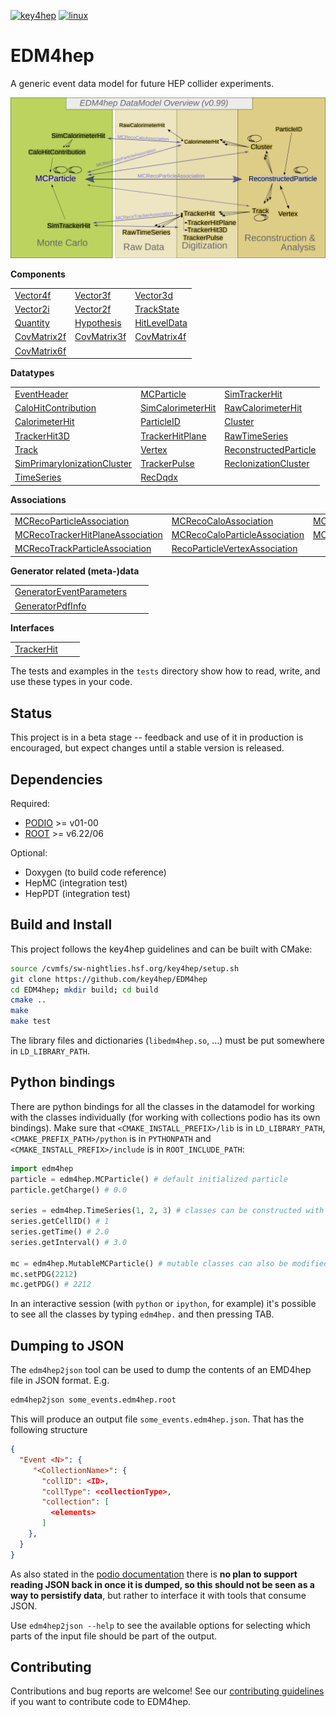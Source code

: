 
[![key4hep](https://github.com/key4hep/EDM4hep/workflows/key4hep_linux/badge.svg)](https://github.com/key4hep/EDM4hep/actions/workflows/key4hep_linux.yml)
[![linux](https://github.com/key4hep/EDM4hep/actions/workflows/lcg_linux_with_podio.yml/badge.svg)](https://github.com/key4hep/EDM4hep/actions/workflows/lcg_linux_with_podio.yml)
# EDM4hep


A generic event data model for future HEP collider experiments.

![](doc/edm4hep_diagram.svg)

**Components**

| | | |
|-|-|-|
| [Vector4f](https://github.com/key4hep/EDM4hep/blob/main/edm4hep.yaml#L9)      | [Vector3f](https://github.com/key4hep/EDM4hep/blob/main/edm4hep.yaml#L34)     | [Vector3d](https://github.com/key4hep/EDM4hep/blob/main/edm4hep.yaml#L56)      |
| [Vector2i](https://github.com/key4hep/EDM4hep/blob/main/edm4hep.yaml#L84)     | [Vector2f](https://github.com/key4hep/EDM4hep/blob/main/edm4hep.yaml#L104)    | [TrackState](https://github.com/key4hep/EDM4hep/blob/main/edm4hep.yaml#L195)   |
| [Quantity](https://github.com/key4hep/EDM4hep/blob/main/edm4hep.yaml#L224)    | [Hypothesis](https://github.com/key4hep/EDM4hep/blob/main/edm4hep.yaml#L232)  | [HitLevelData](https://github.com/key4hep/EDM4hep/blob/main/edm4hep.yaml#L239) |
| [CovMatrix2f](https://github.com/key4hep/EDM4hep/blob/main/edm4hep.yaml#L123)  |[CovMatrix3f](https://github.com/key4hep/EDM4hep/blob/main/edm4hep.yaml#L141)   |[CovMatrix4f](https://github.com/key4hep/EDM4hep/blob/main/edm4hep.yaml#L158)   |
| [CovMatrix6f](https://github.com/key4hep/EDM4hep/blob/main/edm4hep.yaml#L176) | | |


**Datatypes**

| | | |
|-|-|-|
| [EventHeader](https://github.com/key4hep/EDM4hep/blob/main/edm4hep.yaml#L249)         | [MCParticle](https://github.com/key4hep/EDM4hep/blob/main/edm4hep.yaml#L261)        | [SimTrackerHit](https://github.com/key4hep/EDM4hep/blob/main/edm4hep.yaml#L329)         |
| [CaloHitContribution](https://github.com/key4hep/EDM4hep/blob/main/edm4hep.yaml#L371) | [SimCalorimeterHit](https://github.com/key4hep/EDM4hep/blob/main/edm4hep.yaml#L383) | [RawCalorimeterHit](https://github.com/key4hep/EDM4hep/blob/main/edm4hep.yaml#L395)     |
| [CalorimeterHit](https://github.com/key4hep/EDM4hep/blob/main/edm4hep.yaml#L404)      | [ParticleID](https://github.com/key4hep/EDM4hep/blob/main/edm4hep.yaml#L416)        | [Cluster](https://github.com/key4hep/EDM4hep/blob/main/edm4hep.yaml#L431)               |
| [TrackerHit3D](https://github.com/key4hep/EDM4hep/blob/main/edm4hep.yaml#L463)          | [TrackerHitPlane](https://github.com/key4hep/EDM4hep/blob/main/edm4hep.yaml#L489)   | [RawTimeSeries](https://github.com/key4hep/EDM4hep/blob/main/edm4hep.yaml#L519)                |
| [Track](https://github.com/key4hep/EDM4hep/blob/main/edm4hep.yaml#L532)               | [Vertex](https://github.com/key4hep/EDM4hep/blob/main/edm4hep.yaml#L551)            | [ReconstructedParticle](https://github.com/key4hep/EDM4hep/blob/main/edm4hep.yaml#L579) |
| [SimPrimaryIonizationCluster](https://github.com/key4hep/EDM4hep/blob/main/edm4hep.yaml#L691) | [TrackerPulse](https://github.com/key4hep/EDM4hep/blob/main/edm4hep.yaml#L725) | [RecIonizationCluster](https://github.com/key4hep/EDM4hep/blob/main/edm4hep.yaml#L750) |
| [TimeSeries](https://github.com/key4hep/EDM4hep/blob/main/edm4hep.yaml#L761) | [RecDqdx](https://github.com/key4hep/EDM4hep/blob/main/edm4hep.yaml#L773) |                                                                                          |

**Associations**

| | | |
|-|-|-|
| [MCRecoParticleAssociation](https://github.com/key4hep/EDM4hep/blob/main/edm4hep.yaml#L617)        | [MCRecoCaloAssociation](https://github.com/key4hep/EDM4hep/blob/main/edm4hep.yaml#L626)         | [MCRecoTrackerAssociation](https://github.com/key4hep/EDM4hep/blob/main/edm4hep.yaml#L635)         |
| [MCRecoTrackerHitPlaneAssociation](https://github.com/key4hep/EDM4hep/blob/main/edm4hep.yaml#L644) | [MCRecoCaloParticleAssociation](https://github.com/key4hep/EDM4hep/blob/main/edm4hep.yaml#L653) | [MCRecoClusterParticleAssociation](https://github.com/key4hep/EDM4hep/blob/main/edm4hep.yaml#L662) |
| [MCRecoTrackParticleAssociation](https://github.com/key4hep/EDM4hep/blob/main/edm4hep.yaml#L671)   | [RecoParticleVertexAssociation](https://github.com/key4hep/EDM4hep/blob/main/edm4hep.yaml#L680) |                                                                                                      |

**Generator related (meta-)data**

| | | |
|-|-|-|
| [GeneratorEventParameters](https://github.com/key4hep/EDM4hep/blob/main/edm4hep.yaml#L790) | | |
| [GeneratorPdfInfo](https://github.com/key4hep/EDM4hep/blob/main/edm4hep.yaml#L807) | | |

**Interfaces**

| | | |
|-|-|-|
| [TrackerHit](https://github.com/key4hep/EDM4hep/blob/main/edm4hep.yaml#L818) | | |

The tests and examples in the `tests` directory show how to read, write, and use these types in your code.


## Status

This project is in a beta stage -- feedback and use of it in production is encouraged, but expect changes until a stable version is released.

## Dependencies

Required:

* [PODIO](https://github.com/AIDASoft/podio) >= v01-00
* [ROOT](https://github.com/root-project/root) >= v6.22/06

Optional:

* Doxygen (to build code reference)
* HepMC (integration test)
* HepPDT (integration test)

## Build and Install

This project follows the key4hep guidelines and can be built with CMake:

```sh
source /cvmfs/sw-nightlies.hsf.org/key4hep/setup.sh
git clone https://github.com/key4hep/EDM4hep
cd EDM4hep; mkdir build; cd build
cmake ..
make
make test
```

The library files and dictionaries (`libedm4hep.so`, ...) must be put somewhere in `LD_LIBRARY_PATH`.

## Python bindings
There are python bindings for all the classes in the datamodel for working with
the classes individually (for working with collections podio has its own
bindings). Make sure that `<CMAKE_INSTALL_PREFIX>/lib` is in `LD_LIBRARY_PATH`,
`<CMAKE_PREFIX_PATH>/python` is in `PYTHONPATH` and `<CMAKE_INSTALL_PREFIX>/include` is in `ROOT_INCLUDE_PATH`:
```python
import edm4hep
particle = edm4hep.MCParticle() # default initialized particle
particle.getCharge() # 0.0

series = edm4hep.TimeSeries(1, 2, 3) # classes can be constructed with non-default parameters
series.getCellID() # 1
series.getTime() # 2.0
series.getInterval() # 3.0

mc = edm4hep.MutableMCParticle() # mutable classes can also be modified
mc.setPDG(2212)
mc.getPDG() # 2212
```

In an interactive session (with `python` or `ipython`, for example) it's
possible to see all the classes by typing `edm4hep.` and then pressing TAB.

## Dumping to JSON
The `edm4hep2json` tool can be used to dump the contents of an EMD4hep file in
JSON format. E.g.

```bash
edm4hep2json some_events.edm4hep.root
```

This will produce an output file `some_events.edm4hep.json`. That has the following structure
```json
{
  "Event <N>": {
     "<CollectionName>": {
       "collID": <ID>,
       "collType": <collectionType>,
       "collection": [
         <elements>
       ]
    },
  }
}
```

As also stated in the [podio
documentation](https://github.com/AIDASoft/podio/blob/master/doc/advanced_topics.md#dumping-json)
there is **no plan to support reading JSON back in once it is dumped, so this
should not be seen as a way to persistify data**, but rather to interface it
with tools that consume JSON.

Use `edm4hep2json --help` to see the available options for selecting which parts
of the input file should be part of the output.

## Contributing

Contributions and bug reports are welcome! See our [contributing guidelines](doc/contributing.md) if you want to contribute code to EDM4hep.
